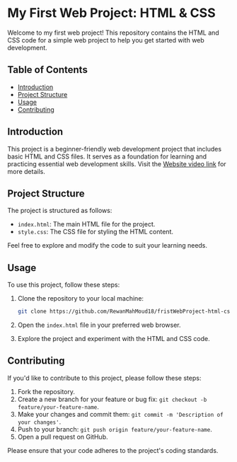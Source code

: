 # My First Web Project: HTML & CSS

Welcome to my first web project! This repository contains the HTML and CSS code for a simple web project to help you get started with web development.

## Table of Contents

- [Introduction](#introduction)
- [Project Structure](#project-structure)
- [Usage](#usage)
- [Contributing](#contributing)


## Introduction

This project is a beginner-friendly web development project that includes basic HTML and CSS files. It serves as a foundation for learning and practicing essential web development skills.
Visit the [Website video link](https://www.linkedin.com/posts/rewan-mahmoud-03a990222_html-css-frontend-activity-7115072562723758080-Twp6?utm_source=share&utm_medium=member_desktop) for more details.


## Project Structure

The project is structured as follows:

- `index.html`: The main HTML file for the project.
- `style.css`: The CSS file for styling the HTML content.

Feel free to explore and modify the code to suit your learning needs.

## Usage

To use this project, follow these steps:

1. Clone the repository to your local machine:

    ```bash
    git clone https://github.com/RewanMahMoud18/fristWebProject-html-css-.git
    ```

2. Open the `index.html` file in your preferred web browser.

3. Explore the project and experiment with the HTML and CSS code.

## Contributing

If you'd like to contribute to this project, please follow these steps:

1. Fork the repository.
2. Create a new branch for your feature or bug fix: `git checkout -b feature/your-feature-name`.
3. Make your changes and commit them: `git commit -m 'Description of your changes'`.
4. Push to your branch: `git push origin feature/your-feature-name`.
5. Open a pull request on GitHub.

Please ensure that your code adheres to the project's coding standards.

